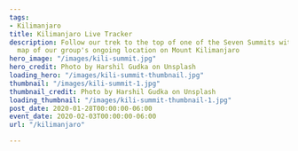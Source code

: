 ```yaml
---
tags:
- Kilimanjaro
title: Kilimanjaro Live Tracker
description: Follow our trek to the top of one of the Seven Summits with a live updating
  map of our group's ongoing location on Mount Kilimanjaro
hero_image: "/images/kili-summit.jpg"
hero_credit: Photo by Harshil Gudka on Unsplash
loading_hero: "/images/kili-summit-thumbnail.jpg"
thumbnail: "/images/kili-summit-1.jpg"
thumbnail_credit: Photo by Harshil Gudka on Unsplash
loading_thumbnail: "/images/kili-summit-thumbnail-1.jpg"
post_date: 2020-01-28T00:00:00-06:00
event_date: 2020-02-03T00:00:00-06:00
url: "/kilimanjaro"

---
```

